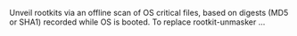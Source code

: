 Unveil rootkits via an offline scan of OS critical files, based on digests (MD5 or SHA1) recorded while OS is booted. To replace rootkit-unmasker ...
